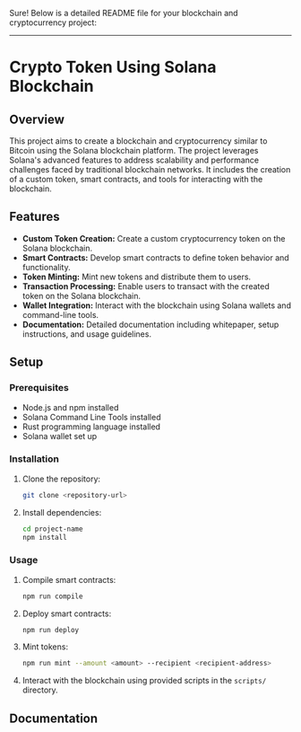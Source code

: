 Sure! Below is a detailed README file for your blockchain and cryptocurrency project:

---

# Crypto Token Using Solana Blockchain

## Overview

This project aims to create a blockchain and cryptocurrency similar to Bitcoin using the Solana blockchain platform. The project leverages Solana's advanced features to address scalability and performance challenges faced by traditional blockchain networks. It includes the creation of a custom token, smart contracts, and tools for interacting with the blockchain.

## Features

- **Custom Token Creation:** Create a custom cryptocurrency token on the Solana blockchain.
- **Smart Contracts:** Develop smart contracts to define token behavior and functionality.
- **Token Minting:** Mint new tokens and distribute them to users.
- **Transaction Processing:** Enable users to transact with the created token on the Solana blockchain.
- **Wallet Integration:** Interact with the blockchain using Solana wallets and command-line tools.
- **Documentation:** Detailed documentation including whitepaper, setup instructions, and usage guidelines.

## Setup

### Prerequisites

- Node.js and npm installed
- Solana Command Line Tools installed
- Rust programming language installed
- Solana wallet set up

### Installation

1. Clone the repository:

   ```bash
   git clone <repository-url>
   ```

2. Install dependencies:

   ```bash
   cd project-name
   npm install
   ```

### Usage

1. Compile smart contracts:

   ```bash
   npm run compile
   ```

2. Deploy smart contracts:

   ```bash
   npm run deploy
   ```

3. Mint tokens:

   ```bash
   npm run mint --amount <amount> --recipient <recipient-address>
   ```

4. Interact with the blockchain using provided scripts in the `scripts/` directory.

## Documentation
